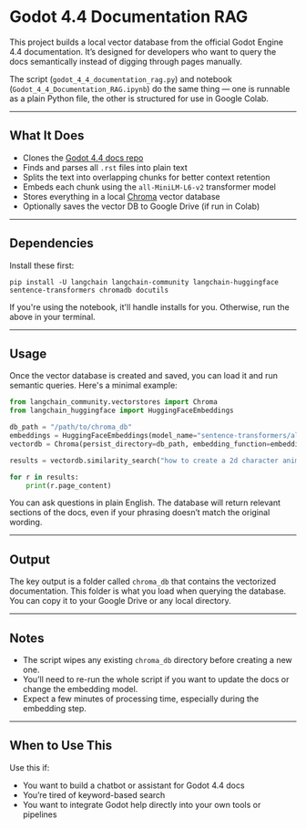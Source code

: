 # Godot 4.4 Documentation RAG

This project builds a local vector database from the official Godot Engine 4.4 documentation. It’s designed for developers who want to query the docs semantically instead of digging through pages manually.

The script (`godot_4_4_documentation_rag.py`) and notebook (`Godot_4_4_Documentation_RAG.ipynb`) do the same thing — one is runnable as a plain Python file, the other is structured for use in Google Colab.

---

## What It Does

- Clones the [Godot 4.4 docs repo](https://github.com/godotengine/godot-docs)
- Finds and parses all `.rst` files into plain text
- Splits the text into overlapping chunks for better context retention
- Embeds each chunk using the `all-MiniLM-L6-v2` transformer model
- Stores everything in a local [Chroma](https://www.trychroma.com/) vector database
- Optionally saves the vector DB to Google Drive (if run in Colab)

---

## Dependencies

Install these first:

```
pip install -U langchain langchain-community langchain-huggingface sentence-transformers chromadb docutils
```

If you're using the notebook, it'll handle installs for you. Otherwise, run the above in your terminal.

---

## Usage

Once the vector database is created and saved, you can load it and run semantic queries. Here's a minimal example:

```python
from langchain_community.vectorstores import Chroma
from langchain_huggingface import HuggingFaceEmbeddings

db_path = "/path/to/chroma_db"
embeddings = HuggingFaceEmbeddings(model_name="sentence-transformers/all-MiniLM-L6-v2")
vectordb = Chroma(persist_directory=db_path, embedding_function=embeddings)

results = vectordb.similarity_search("how to create a 2d character animation")

for r in results:
    print(r.page_content)
```

You can ask questions in plain English. The database will return relevant sections of the docs, even if your phrasing doesn’t match the original wording.

---

## Output

The key output is a folder called `chroma_db` that contains the vectorized documentation. This folder is what you load when querying the database. You can copy it to your Google Drive or any local directory.

---

## Notes

- The script wipes any existing `chroma_db` directory before creating a new one.
- You’ll need to re-run the whole script if you want to update the docs or change the embedding model.
- Expect a few minutes of processing time, especially during the embedding step.

---

## When to Use This

Use this if:

- You want to build a chatbot or assistant for Godot 4.4 docs
- You’re tired of keyword-based search
- You want to integrate Godot help directly into your own tools or pipelines
